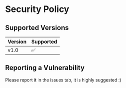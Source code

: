 # Security Policy

## Supported Versions

| Version | Supported          |
| ------- | ------------------ |
| v1.0    | :white_check_mark: |

## Reporting a Vulnerability
Please report it in the issues tab, it is highly suggested :)
